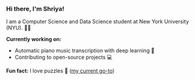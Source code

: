 
<!--
**shriyakalakata/shriyakalakata** is a ✨ _special_ ✨ repository because its `README.md` (this file) appears on your GitHub profile.

Here are some ideas to get you started:

- 🔭 I’m currently working on ...
- 🌱 I’m currently learning ...
- 👯 I’m looking to collaborate on ...
- 🤔 I’m looking for help with ...
- 💬 Ask me about ...
- 📫 How to reach me: ...
- 😄 Pronouns: ...
- ⚡ Fun fact: ...
-->

### Hi there, I'm Shriya!

I am a Computer Science and Data Science student at New York University (NYU). 👩‍🎓

**Currently working on:**
* Automatic piano music transcription with deep learning 🎹
* Contributing to open-source projects 💻

**Fun fact:**
I love puzzles 🧩 ([my current go-to](https://www.puzzle-bridges.com/))
